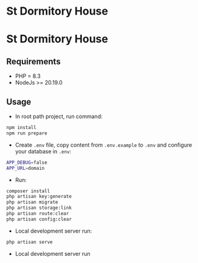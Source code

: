 # St Dormitory House

# St Dormitory House

## Requirements
- PHP = 8.3
- NodeJs >= 20.19.0

## Usage
- In root path project, run command:
```bash
npm install
npm run prepare
```

- Create `.env` file, copy content from `.env.example` to `.env` and configure your database in `.env`:
```bash
APP_DEBUG=false
APP_URL=domain
```

- Run:
```bash
composer install
php artisan key:generate
php artisan migrate
php artisan storage:link
php artisan route:clear
php artisan config:clear
```

- Local development server run:
```bash
php artisan serve
```
- Local development server run

